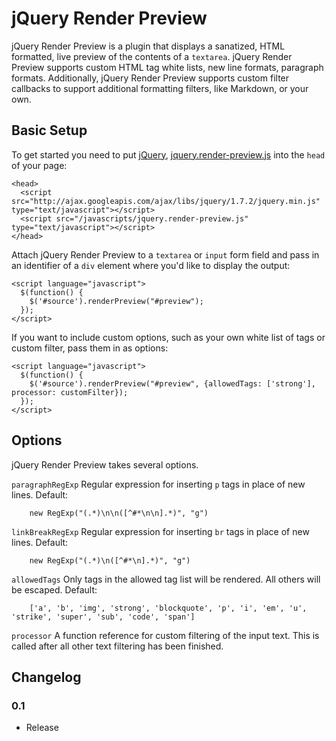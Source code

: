 jQuery Render Preview
=====================
jQuery Render Preview is a plugin that displays a sanatized, HTML formatted, live preview of
the contents of a `textarea`. jQuery Render Preview supports custom HTML tag white lists,
new line formats, paragraph formats. Additionally, jQuery Render Preview supports custom filter
callbacks to support additional formatting filters, like Markdown, or your own.

Basic Setup
-----------
To get started you need to put [jQuery](http://jquery.com/),
[jquery.render-preview.js](https://github.com/mmayernick/jquery-render-preview/blob/master/jquery.render-preview.js)
 into the ``head`` of your page:

    <head>
      <script src="http://ajax.googleapis.com/ajax/libs/jquery/1.7.2/jquery.min.js" type="text/javascript"></script>
      <script src="/javascripts/jquery.render-preview.js" type="text/javascript"></script>
    </head>

Attach jQuery Render Preview to a `textarea` or `input` form field and pass in an
identifier of a `div` element where you'd like to display the output:

    <script language="javascript">
      $(function() {
        $('#source').renderPreview("#preview");
      });
    </script>

If you want to include custom options, such as your own white list of tags or custom filter,
pass them in as options:

    <script language="javascript">
      $(function() {
        $('#source').renderPreview("#preview", {allowedTags: ['strong'], processor: customFilter});
      });
    </script>

Options
-------
jQuery Render Preview takes several options.

`paragraphRegExp`
    Regular expression for inserting `p` tags in place of new lines.  Default:

        new RegExp("(.*)\n\n([^#*\n\n].*)", "g")

`linkBreakRegExp`
    Regular expression for inserting `br` tags in place of new lines.  Default:

        new RegExp("(.*)\n([^#*\n].*)", "g")

`allowedTags`
    Only tags in the allowed tag list will be rendered.  All others will be escaped.
    Default:

        ['a', 'b', 'img', 'strong', 'blockquote', 'p', 'i', 'em', 'u', 'strike', 'super', 'sub', 'code', 'span']

`processor`
    A function reference for custom filtering of the input text. This is called after all other
    text filtering has been finished.

Changelog
---------

### 0.1

* Release
